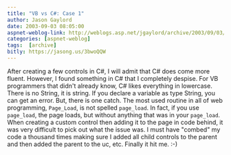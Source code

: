 ```yaml
---
title: "VB vs C#: Case 1"
author: Jason Gaylord
date: 2003-09-03 08:05:00
aspnet-weblog-link: http://weblogs.asp.net/jgaylord/archive/2003/09/03/26192.aspx
categories: [aspnet-weblog]
tags:  [archive]
bitly: https://jasong.us/3bwoQQW
---
```


After creating a few controls in C#, I will admit that C# does come more fluent. However, I found something in C# that I completely despise. For VB programmers that didn't already know, C# likes everything in lowercase. There is no String, it is string. If you declare a variable as type String, you can get an error. But, there is one catch. The most used routine in all of web programming, `Page_Load`, is not spelled `page_load`. In fact, if you use `page_load`, the page loads, but without anything that was in your `page_load`. When creating a custom control then adding it to the page in code behind, it was very difficult to pick out what the issue was. I must have "combed" my code a thousand times making sure I added all child controls to the parent and then added the parent to the uc, etc. Finally it hit me. :-)